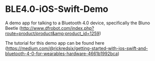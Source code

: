 # BLE4.0-iOS-Swift-Demo
A demo app for talking to a Bluetooth 4.0 device, specifically the Bluno Beetle (http://www.dfrobot.com/index.php?route=product/product&amp;product_id=1259)

The tutorial for this demo app can be found here (https://medium.com/@rickredsix/getting-started-with-ios-swift-and-bluetooth-4-0-for-wearables-hardware-4661b1992bca)
